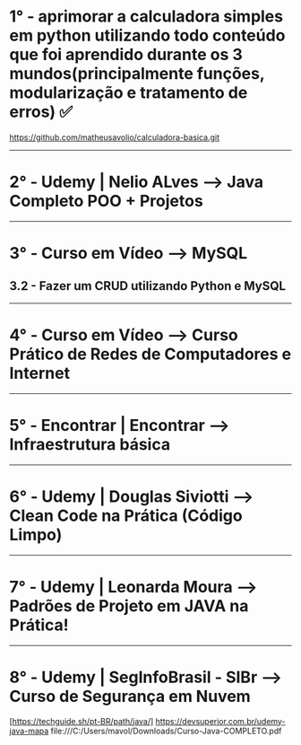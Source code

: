 # 1° -   aprimorar a calculadora simples em python utilizando todo conteúdo que foi aprendido durante os 3 mundos(principalmente funções, modularização e tratamento de erros) ✅
https://github.com/matheusavolio/calculadora-basica.git

---
# 2° - Udemy | Nelio ALves --> Java Completo POO + Projetos
---
# 3°  - Curso em Vídeo --> MySQL
## 3.2 - Fazer um CRUD utilizando Python e MySQL
---
# 4° - Curso em Vídeo --> Curso Prático de Redes de Computadores e Internet
---
# 5° - Encontrar | Encontrar --> Infraestrutura básica
---
# 6° - Udemy | Douglas Siviotti  --> Clean Code na Prática (Código Limpo)
---
# 7° - Udemy | Leonarda Moura --> Padrões de Projeto em JAVA na Prática!
---
# 8° - Udemy | SegInfoBrasil - SIBr --> Curso de Segurança em Nuvem

[https://techguide.sh/pt-BR/path/java/]
https://devsuperior.com.br/udemy-java-mapa
file:///C:/Users/mavol/Downloads/Curso-Java-COMPLETO.pdf
